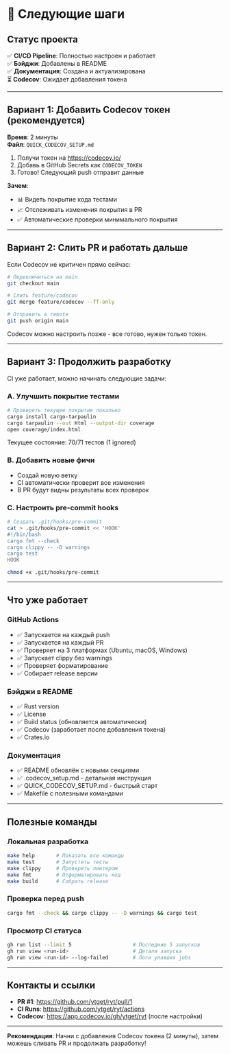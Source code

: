 # 🎯 Следующие шаги

## Статус проекта

✅ **CI/CD Pipeline**: Полностью настроен и работает  
✅ **Бэйджи**: Добавлены в README  
✅ **Документация**: Создана и актуализирована  
⏳ **Codecov**: Ожидает добавления токена  

---

## Вариант 1: Добавить Codecov токен (рекомендуется)

**Время**: 2 минуты  
**Файл**: `QUICK_CODECOV_SETUP.md`

1. Получи токен на https://codecov.io/
2. Добавь в GitHub Secrets как `CODECOV_TOKEN`
3. Готово! Следующий push отправит данные

**Зачем**:
- 📊 Видеть покрытие кода тестами
- 📈 Отслеживать изменения покрытия в PR
- ✅ Автоматические проверки минимального покрытия

---

## Вариант 2: Слить PR и работать дальше

Если Codecov не критичен прямо сейчас:

```bash
# Переключиться на main
git checkout main

# Слить feature/codecov
git merge feature/codecov --ff-only

# Отправить в remote
git push origin main
```

Codecov можно настроить позже - все готово, нужен только токен.

---

## Вариант 3: Продолжить разработку

CI уже работает, можно начинать следующие задачи:

### A. Улучшить покрытие тестами
```bash
# Проверить текущее покрытие локально
cargo install cargo-tarpaulin
cargo tarpaulin --out Html --output-dir coverage
open coverage/index.html
```

Текущее состояние: 70/71 тестов (1 ignored)

### B. Добавить новые фичи
- Создай новую ветку
- CI автоматически проверит все изменения
- В PR будут видны результаты всех проверок

### C. Настроить pre-commit hooks
```bash
# Создать .git/hooks/pre-commit
cat > .git/hooks/pre-commit << 'HOOK'
#!/bin/bash
cargo fmt --check
cargo clippy -- -D warnings
cargo test
HOOK

chmod +x .git/hooks/pre-commit
```

---

## Что уже работает

### GitHub Actions
- ✅ Запускается на каждый push
- ✅ Запускается на каждый PR
- ✅ Проверяет на 3 платформах (Ubuntu, macOS, Windows)
- ✅ Запускает clippy без warnings
- ✅ Проверяет форматирование
- ✅ Собирает release версии

### Бэйджи в README
- ✅ Rust version
- ✅ License
- ✅ Build status (обновляется автоматически)
- ✅ Codecov (заработает после добавления токена)
- ✅ Crates.io

### Документация
- ✅ README обновлён с новыми секциями
- ✅ .codecov_setup.md - детальная инструкция
- ✅ QUICK_CODECOV_SETUP.md - быстрый старт
- ✅ Makefile с полезными командами

---

## Полезные команды

### Локальная разработка
```bash
make help       # Показать все команды
make test       # Запустить тесты
make clippy     # Проверить линтером
make fmt        # Отформатировать код
make build      # Собрать release
```

### Проверка перед push
```bash
cargo fmt --check && cargo clippy -- -D warnings && cargo test
```

### Просмотр CI статуса
```bash
gh run list --limit 5                    # Последние 5 запусков
gh run view <run-id>                     # Детали запуска
gh run view <run-id> --log-failed        # Логи упавших jobs
```

---

## Контакты и ссылки

- **PR #1**: https://github.com/ytget/ryt/pull/1
- **CI Runs**: https://github.com/ytget/ryt/actions
- **Codecov**: https://app.codecov.io/gh/ytget/ryt (после настройки)

---

**Рекомендация**: Начни с добавления Codecov токена (2 минуты), 
затем можешь сливать PR и продолжать разработку!
